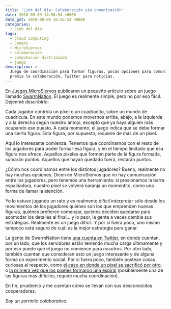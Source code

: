 ```yaml
---
title: 'Link del día: Colaboración sin comunicación'
date: 2010-09-09 14:56:54 +0000
date_gmt: 2010-09-09 16:56:54 +0000
categories:
  - Link del día
tags:
  - cloud computing
  - Juegos
  - MicroSiervos
  - colaboración
  - computación distribuída
  - juego
description: >-
  Juego de coordinación para formar figuras, pocas opciones para comunicarse,
  premia la colaboración, Twitter para noticias.
---
```



En [Juegos.MicroSiervos](http://juegos.microsiervos.com/misc/swarmation-dibujando-pixeles.html) publicaron un pequeño artículo sobre un juego llamado [SwarmNation](http://swarmation.com/). El juego es realmente simple, pero no por eso fácil. Dejenmé describirlo:

Cada jugador controla un píxel o un cuadradito, sobre un mundo de cuadrícula. En este mundo podemos movernos arriba, abajo, a la izquierda y a la derecha según nuestro antojo, excepto que ya haya alguien más ocupando ese puesto. A cada momento, el juego indica que se debe formar una cierta figura. Esta figura, por supuesto, requiere de más de un pixel.

Aquí lo interesante comienza. Tenemos que coordinarnos con el resto de los jugadores para poder formar esa figura, y en el tiempo limitado que esa figura nos ofrece. Aquellos píxeles que formen parte de la figura formada, sumarán puntos. Aquellos que hayan quedado fuera, restarán puntos.

¿Cómo nos coordinamos entre los distintos jugadores? Bueno, realmente no hay muchas opciones. Dicen en MicroSiervos que no hay comunicación entre los jugadores, pero tenemos una herramienta: si presionamos la barra espaciadora, nuestro píxel se volverá naranja un momentito, como una forma de llamar la atención.

Yo lo estuve jugando un rato y es realmente difícil interpretar sólo desde los movimientos de los jugadores quiénes son los que emprenden nuevas figuras, quiénes prefieren comenzar, quiénes deciden quedarse para acomodar los detalles al final... y lo peor, la gente a veces cambia sus estrategias. Realmente es un juego difícil. Y por si fuera poco, uno mismo tampoco está seguro de cuál es la mejor estrategia para ganar.

La gente de SwarmNation tiene [una cuenta en Twitter](http://twitter.com/swarmation), en donde cuentan, por un lado, que los servidores están teniendo mucha carga últimamente y por eso puede que el juego no comience para nosotros. Por otro lado, también cuentan que consideran esto un juego interesante y de alguna forma un experimento social. Por si fuera poco, también postean cosas curiosas al respecto, como [el caso en donde un píxel se sacrificó por otro](http://twitter.com/Swarmation/status/23212812346), o [la primera vez que los píxeles formaron una espiral](http://twitpic.com/2kznfe) (posiblemente una de las figuras más difíciles, require mucha coordinación).

En fin, pruebenló y me cuentan cómo se llevan con sus desconocidos cooperadores.

_Soy un zorrinito colaborativo._
